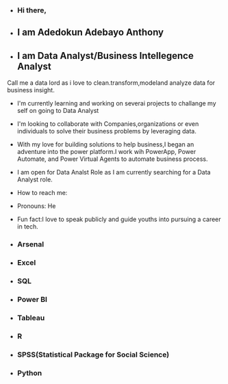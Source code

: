 - ### Hi there,

- ## I am Adedokun Adebayo Anthony
  
 - ## I am Data Analyst/Business Intellegence Analyst

 Call me a data lord as i love to clean.transform,modeland analyze data for business insight. 
 -  I'm currently learning  and working on severai projects to challange my self on going to Data Analyst
 -  I'm looking to collaborate with Companies,organizations or even individuals to solve their business problems by leveraging data.
 -  With my love for building solutions to help business,I began an adventure into the power platform.I work wih PowerApp, Power Automate, and Power Virtual Agents to automate business process.
 -  I am open for Data Analst Role as I am currently searching for a Data Analyst role.
 -  How to reach me:
 -  Pronouns: He
 -  Fun fact:I love to speak publicly and guide youths into pursuing a career in tech.

- ### Arsenal

- ### Excel
- ### SQL
- ### Power BI
- ### Tableau
- ### R
- ### SPSS(Statistical Package for Social Science)
- ### Python

<!---
AdedokunAdebayoAnthony/AdedokunAdebayoAnthony is a ✨ special ✨ repository because its `README.md` (this file) appears on your GitHub profile.
You can click the Preview link to take a look at your changes.
--->
